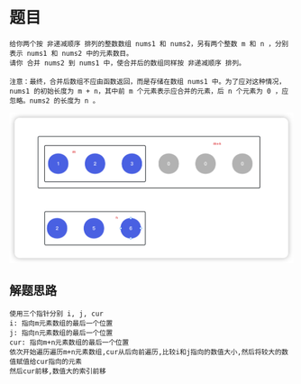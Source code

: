 <!--
 * @Date: 2023-03-03 13:39:21
 * @Author: Bruce
 * @Description: Solve the problem of leetcode 75
-->
# 题目

```
给你两个按 非递减顺序 排列的整数数组 nums1 和 nums2，另有两个整数 m 和 n ，分别表示 nums1 和 nums2 中的元素数目。
请你 合并 nums2 到 nums1 中，使合并后的数组同样按 非递减顺序 排列。

注意：最终，合并后数组不应由函数返回，而是存储在数组 nums1 中。为了应对这种情况，nums1 的初始长度为 m + n，其中前 m 个元素表示应合并的元素，后 n 个元素为 0 ，应忽略。nums2 的长度为 n 。
```

<img src="./../images/simple/88/88.png">

## 解题思路

```
使用三个指针分别 i, j, cur
i: 指向m元素数组的最后一个位置
j: 指向n元素数组的最后一个位置
cur: 指向m+n元素数组的最后一个位置
依次开始遍历遍历m+n元素数组,cur从后向前遍历,比较i和j指向的数值大小,然后将较大的数值赋值给cur指向的元素
然后cur前移,数值大的索引前移
```

